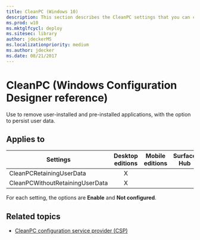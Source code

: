 ```yaml
---
title: CleanPC (Windows 10)
description: This section describes the CleanPC settings that you can configure in provisioning packages for Windows 10 using Windows Configuration Designer.
ms.prod: w10
ms.mktglfcycl: deploy
ms.sitesec: library
author: jdeckerMS
ms.localizationpriority: medium
ms.author: jdecker
ms.date: 08/21/2017
---
```


# CleanPC (Windows Configuration Designer reference)

Use to remove user-installed and pre-installed applications, with the option to persist user data.

## Applies to

| Settings  | Desktop editions | Mobile editions | Surface Hub | HoloLens | IoT Core |
| --- | :---: | :---: | :---: | :---: | :---: |
| CleanPCRetainingUserData | X |    |  |  |  |
| CleanPCWithoutRetainingUserData | X |    |  |  |  |

For each setting, the options are **Enable** and **Not configured**. 

## Related topics

- [CleanPC configuration service provider (CSP)](https://msdn.microsoft.com/windows/hardware/commercialize/customize/mdm/cleanpc-csp)